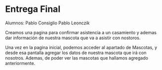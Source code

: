 # Entrega Final 

Alumnos:
    Pablo Consiglio
    Pablo Leonczik

Creamos una pagina para confirmar asistencia a un casamiento y ademas dar información de nuestra mascota
que va a asistir con nostoros.

Una vez en la pagina inicial, podemos acceder al apartado de Mascotas, y desde esa pantalla agregar los 
datos de nuestra mascota que irá con nosotros. Ademas, de poder ver las mascotas que hallamos agregado
anteriormente.